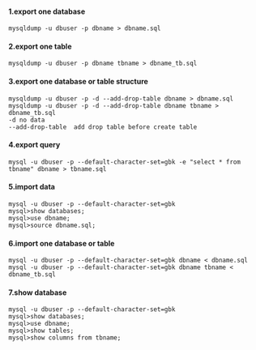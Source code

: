 #### 1.export one database
```cassandraql
mysqldump -u dbuser -p dbname > dbname.sql
```

#### 2.export one table
```cassandraql
mysqldump -u dbuser -p dbname tbname > dbname_tb.sql
```

#### 3.export one database or table structure
```cassandraql
mysqldump -u dbuser -p -d --add-drop-table dbname > dbname.sql
mysqldump -u dbuser -p -d --add-drop-table dbname tbname > dbname_tb.sql
-d no data
--add-drop-table  add drop table before create table
```

#### 4.export query
```cassandraql
mysql -u dbuser -p --default-character-set=gbk -e "select * from tbname" dbname > tbname.sql
```

#### 5.import data
```cassandraql
mysql -u dbuser -p --default-character-set=gbk
mysql>show databases;
mysql>use dbname;
mysql>source dbname.sql;
```

#### 6.import one database or table
```cassandraql
mysql -u dbuser -p --default-character-set=gbk dbname < dbname.sql
mysql -u dbuser -p --default-character-set=gbk dbname tbname < dbname_tb.sql
```

#### 7.show database
```cassandraql
mysql -u dbuser -p --default-character-set=gbk
mysql>show databases;
mysql>use dbname;
mysql>show tables;
mysql>show columns from tbname;
```
